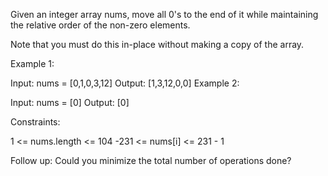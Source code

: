Given an integer array nums, move all 0's to the end of it while maintaining the
relative order of the non-zero elements.

Note that you must do this in-place without making a copy of the array.

Example 1:

Input: nums = [0,1,0,3,12] Output: [1,3,12,0,0] Example 2:

Input: nums = [0] Output: [0]

Constraints:

1 <= nums.length <= 104 -231 <= nums[i] <= 231 - 1

Follow up: Could you minimize the total number of operations done?
